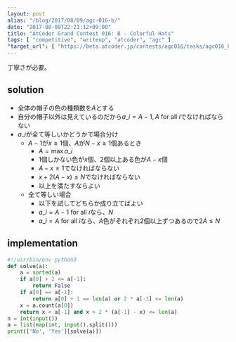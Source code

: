 ```yaml
---
layout: post
alias: "/blog/2017/08/09/agc-016-b/"
date: "2017-08-09T22:21:12+09:00"
title: "AtCoder Grand Contest 016: B - Colorful Hats"
tags: [ "competitive", "writeup", "atcoder", "agc" ]
"target_url": [ "https://beta.atcoder.jp/contests/agc016/tasks/agc016_b" ]
---
```


丁寧さが必要。

## solution

-   全体の帽子の色の種類数を$A$とする
-   自分の帽子以外は見えているのだから$a\_i = A-1, A$ for all $i$でなければならない
-   $a\_i$が全て等しいかどうかで場合分け
    -   $A-1$が$x \ge 1$個、$A$が$N - x \ge 1$個あるとき
        -   $A = \max a\_i$
        -   $1$個しかない色が$x$個、$2$個以上ある色が$A - x$個
        -   $A - x \ge 1$でなければならない
        -   $x + 2(A - x) \le N$でなければならない
        -   以上を満たすならよい
    -   全て等しい場合
        -   以下を試してどちらか成り立てばよい
        -   $a\_i = A - 1$ for all $i$なら、$N$
        -   $a\_i = A$ for all $i$なら、$A$色がそれぞれ$2$個以上ずつあるので$2A \le N$

## implementation

``` python
#!/usr/bin/env python3
def solve(a):
    a = sorted(a)
    if a[0] + 2 <= a[-1]:
        return False
    if a[0] == a[-1]:
        return a[0] + 1 == len(a) or 2 * a[-1] <= len(a)
    x = a.count(a[0])
    return x < a[-1] and x + 2 * (a[-1] - x) <= len(a)
n = int(input())
a = list(map(int, input().split()))
print(['No', 'Yes'][solve(a)])
```
